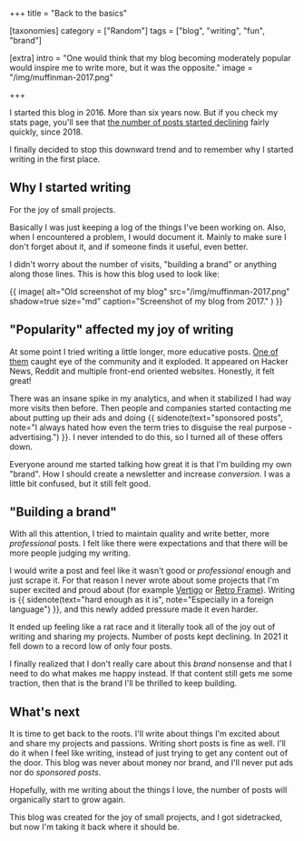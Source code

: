 +++
title = "Back to the basics"

[taxonomies]
category = ["Random"]
tags = ["blog", "writing", "fun", "brand"]

[extra]
intro = "One would think that my blog becoming moderately popular would inspire me to write more, but it was the opposite."
image = "/img/muffinman-2017.png"

+++

I started this blog in 2016. More than six years now. But if you check my stats page, you'll see that [the number of posts started declining](https://muffinman.io/stats/#posts-per-year) fairly quickly, since 2018.

I finally decided to stop this downward trend and to remember why I started writing in the first place.

## Why I started writing

For the joy of small projects.

Basically I was just keeping a log of the things I've been working on. Also, when I encountered a problem, I would document it. Mainly to make sure I don't forget about it, and if someone finds it useful, even better.

I didn't worry about the number of visits, "building a brand" or anything along those lines. This is how this blog used to look like:

{{ image(
  alt="Old screenshot of my blog"
  src="/img/muffinman-2017.png"
  shadow=true
  size="md"
  caption="Screenshot of my blog from 2017."
) }}

## \"Popularity\" affected my joy of writing

At some point I tried writing a little longer, more educative posts. [One of them](/blog/setting-up-webpack-babel-and-react-from-scratch/) caught eye of the community and it exploded. It appeared on Hacker News, Reddit and multiple front-end oriented websites. Honestly, it felt great!

There was an insane spike in my analytics, and when it stabilized I had way more visits then before. Then people and companies started contacting me about putting up their ads and doing
{{ sidenote(text="sponsored posts", note="I always hated how even the term tries to disguise the real purpose - advertising.") }}. I never intended to do this, so I turned all of these offers down.

Everyone around me started talking how great it is that I'm building my own "brand". How I should create a newsletter and increase *conversion*. I was a little bit confused, but it still felt good.

## "Building a brand"

With all this attention, I tried to maintain quality and write better, more *professional* posts. I felt like there were expectations and that there will be more people judging my writing.

I would write a post and feel like it wasn't good or *professional* enough and just scrape it. For that reason I never wrote about some projects that I'm super excited and proud about (for example [Vertigo](https://muffinman.io/vertigo/) or [Retro Frame](https://github.com/stanko/retro-frame)). Writing is {{ sidenote(text="hard enough as it is", note="Especially in a foreign language") }}, and this newly added pressure made it even harder.

It ended up feeling like a rat race and it literally took all of the joy out of writing and sharing my projects. Number of posts kept declining. In 2021 it fell down to a record low of only four posts.

I finally realized that I don't really care about this *brand* nonsense and that I need to do what makes me happy instead. If that content still gets me some traction, then that is the brand I'll be thrilled to keep building.

## What's next

It is time to get back to the roots. I'll write about things I'm excited about and share my projects and passions. Writing short posts is fine as well. I'll do it when I feel like writing, instead of just trying to get any content out of the door. This blog was never about money nor brand, and I'll never put ads nor do *sponsored posts*.

Hopefully, with me writing about the things I love, the number of posts will organically start to grow again.

This blog was created for the joy of small projects, and I got sidetracked, but now I'm taking it back where it should be.
